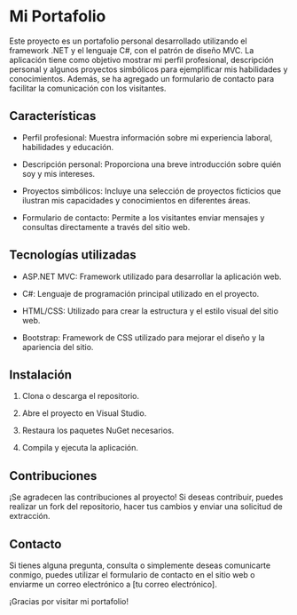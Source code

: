 # Mi Portafolio

Este proyecto es un portafolio personal desarrollado utilizando el framework .NET y el lenguaje C#, con el patrón de diseño MVC. La aplicación tiene como objetivo mostrar mi perfil profesional, descripción personal y algunos proyectos simbólicos para ejemplificar mis habilidades y conocimientos. Además, se ha agregado un formulario de contacto para facilitar la comunicación con los visitantes.

## Características

- Perfil profesional: Muestra información sobre mi experiencia laboral, habilidades y educación.

- Descripción personal: Proporciona una breve introducción sobre quién soy y mis intereses.

- Proyectos simbólicos: Incluye una selección de proyectos ficticios que ilustran mis capacidades y conocimientos en diferentes áreas.

- Formulario de contacto: Permite a los visitantes enviar mensajes y consultas directamente a través del sitio web.

## Tecnologías utilizadas

- ASP.NET MVC: Framework utilizado para desarrollar la aplicación web.

- C#: Lenguaje de programación principal utilizado en el proyecto.

- HTML/CSS: Utilizado para crear la estructura y el estilo visual del sitio web.

- Bootstrap: Framework de CSS utilizado para mejorar el diseño y la apariencia del sitio.

## Instalación

1. Clona o descarga el repositorio.

2. Abre el proyecto en Visual Studio.

3. Restaura los paquetes NuGet necesarios.

4. Compila y ejecuta la aplicación.

## Contribuciones

¡Se agradecen las contribuciones al proyecto! Si deseas contribuir, puedes realizar un fork del repositorio, hacer tus cambios y enviar una solicitud de extracción.

## Contacto

Si tienes alguna pregunta, consulta o simplemente deseas comunicarte conmigo, puedes utilizar el formulario de contacto en el sitio web o enviarme un correo electrónico a [tu correo electrónico].

¡Gracias por visitar mi portafolio!
